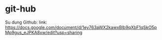 # git-hub
Su dung Github:
link: https://docs.google.com/document/d/1ey763aWX2kawxBlb9qXbF1qSkO5pMp9gus_eJPKA8xw/edit?usp=sharing
